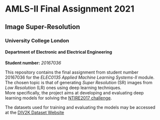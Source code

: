 # AMLS-II Final Assignment 2021
## Image Super-Resolution 
### University College London
#### Department of Electronic and Electrical Engineering
**Student number:** *20167036*

This repository contains the final assignment from student number 20167036 for the *ELEC0135 Applied Machine Learning Systems-II* module. <br>
The chosen topic is that of generating *Super Resolution* (SR) images from *Low Resolution* (LR) ones using deep learning techniques. <br>
More specifically, the project aims at developing and evaluating deep learning models for solving the [NTIRE2017 challenge](https://data.vision.ee.ethz.ch/cvl/ntire17/#challenge).

The datasets used for training and evaluating the models may be accessed at the [DIV2K Dataset Website](https://data.vision.ee.ethz.ch/cvl/DIV2K/)
